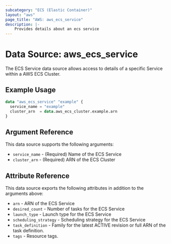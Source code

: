 ```yaml
---
subcategory: "ECS (Elastic Container)"
layout: "aws"
page_title: "AWS: aws_ecs_service"
description: |-
    Provides details about an ecs service
---
```


# Data Source: aws_ecs_service

The ECS Service data source allows access to details of a specific
Service within a AWS ECS Cluster.

## Example Usage

```terraform
data "aws_ecs_service" "example" {
  service_name = "example"
  cluster_arn  = data.aws_ecs_cluster.example.arn
}
```

## Argument Reference

This data source supports the following arguments:

* `service_name` - (Required) Name of the ECS Service
* `cluster_arn` - (Required) ARN of the ECS Cluster

## Attribute Reference

This data source exports the following attributes in addition to the arguments above:

* `arn` - ARN of the ECS Service
* `desired_count` - Number of tasks for the ECS Service
* `launch_type` - Launch type for the ECS Service
* `scheduling_strategy` - Scheduling strategy for the ECS Service
* `task_definition` - Family for the latest ACTIVE revision or full ARN of the task definition.
* `tags` - Resource tags.
